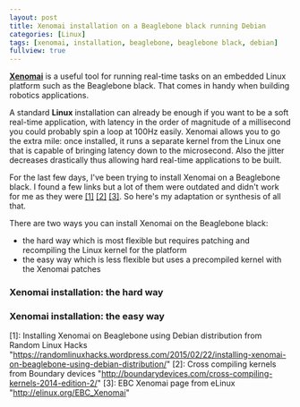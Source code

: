 ```yaml
---
layout: post
title: Xenomai installation on a Beaglebone black running Debian
categories: [Linux]
tags: [xenomai, installation, beaglebone, beaglebone black, debian]
fullview: true
---
```


**[Xenomai](http://xenomai.org/)** is a useful tool for running real-time tasks on an embedded Linux platform such as the Beaglebone black.
That comes in handy when building robotics applications.

A standard **Linux** installation can already be enough if you want to be a soft real-time application, with latency in the order of magnitude of a millisecond you could probably spin a loop at 100Hz easily.
Xenomai allows you to go the extra mile: once installed, it runs a separate kernel from the Linux one that is capable of bringing latency down to the microsecond.
Also the jitter decreases drastically thus allowing hard real-time applications to be built.

For the last few days, I've been trying to install Xenomai on a Beaglebone black.
I found a few links but a lot of them were outdated and didn't work for me as they were [\[1\]](1) [\[2\]](2) [\[3\]](3).
So here's my adaptation or synthesis of all that.

There are two ways you can install Xenomai on the Beaglebone black:
* the hard way which is most flexible but requires patching and recompiling the Linux kernel for the platform
* the easy way which is less flexible but uses a precompiled kernel with the Xenomai patches

### Xenomai installation: the hard way

### Xenomai installation: the easy way

[1]: Installing Xenomai on Beaglebone using Debian distribution from Random Linux Hacks "https://randomlinuxhacks.wordpress.com/2015/02/22/installing-xenomai-on-beaglebone-using-debian-distribution/"
[2]: Cross compiling kernels from Boundary devices "http://boundarydevices.com/cross-compiling-kernels-2014-edition-2/"
[3]: EBC Xenomai page from eLinux "http://elinux.org/EBC_Xenomai"

